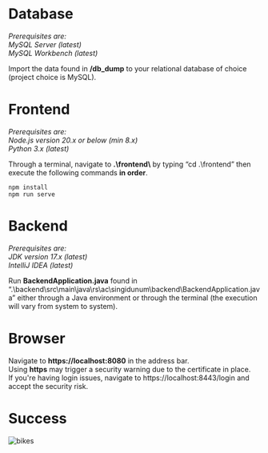 # Database
*Prerequisites are: \
MySQL Server (latest) \
MySQL Workbench (latest)*

Import the data found in **/db_dump** to your relational database of choice (project
choice is MySQL). 
# Frontend
*Prerequisites are: \
Node.js version 20.x or below (min 8.x) \
Python 3.x (latest)* 

Through a terminal, navigate to **.\\frontend\\** by typing “cd .\frontend” then execute the
following commands **in order**.
```
npm install
npm run serve
```
# Backend
*Prerequisites are: \
JDK version 17.x (latest) \
IntelliJ IDEA (latest)*

Run **BackendApplication.java** found in
“.\backend\src\main\java\rs\ac\singidunum\backend\BackendApplication.java” either
through a Java environment or through the terminal (the execution will vary from
system to system).

# Browser
Navigate to **https://localhost:8080** in the address bar. \
Using **https** may trigger a security warning due to the certificate in place. \
If you're having login issues, navigate to https://localhost:8443/login and accept the security risk.
# Success
![bikes](https://github.com/44filip/project-x/assets/100999946/27f846f1-8d37-41b0-a151-fdf8c6916804)
